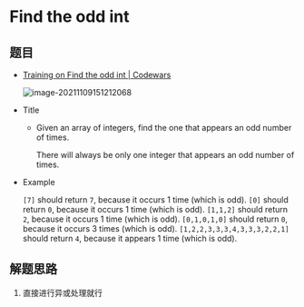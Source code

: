 # Find the odd int

## 题目

- [Training on Find the odd int | Codewars](https://www.codewars.com/kata/54da5a58ea159efa38000836/train/java)

  ![image-20211109151212068](https://gitee.com/rokzhughost/cloudimage/raw/master/img/image-20211109151212068.png)

- Title

  - Given an array of integers, find the one that appears an odd number of times.

    There will always be only one integer that appears an odd number of times.

- Example

  `[7]` should return `7`, because it occurs 1 time (which is odd).
  `[0]` should return `0`, because it occurs 1 time (which is odd).
  `[1,1,2]` should return `2`, because it occurs 1 time (which is odd).
  `[0,1,0,1,0]` should return `0`, because it occurs 3 times (which is odd).
  `[1,2,2,3,3,3,4,3,3,3,2,2,1]` should return `4`, because it appears 1 time (which is odd).
  
## 解题思路
1. 直接进行异或处理就行